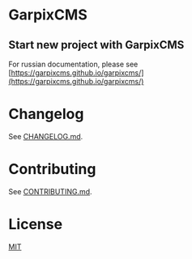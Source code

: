 # GarpixCMS

## Start new project with GarpixCMS 

For russian documentation, please see [https://garpixcms.github.io/garpixcms/](https://garpixcms.github.io/garpixcms/)

# Changelog

See [CHANGELOG.md](backend/garpixcms/CHANGELOG.md).

# Contributing

See [CONTRIBUTING.md](CONTRIBUTING.md).

# License

[MIT](LICENSE)